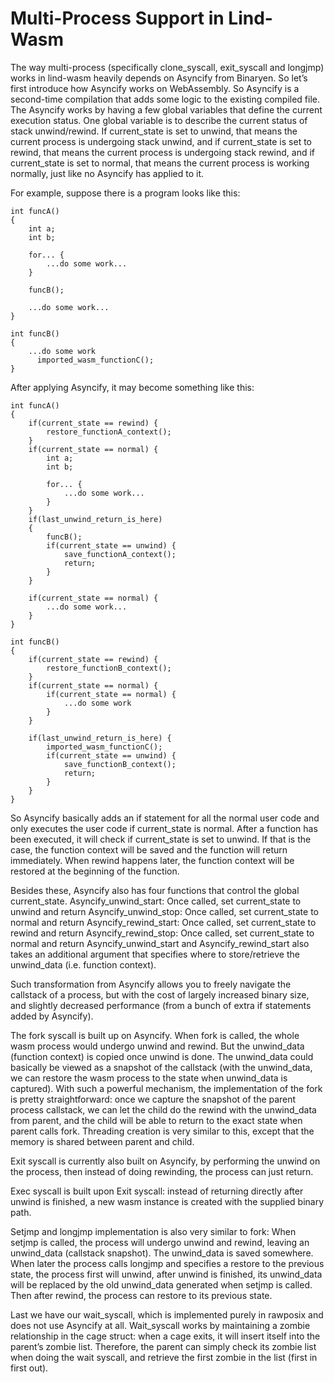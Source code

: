 # Multi-Process Support in Lind-Wasm

The way multi-process (specifically clone_syscall, exit_syscall and longjmp) works in lind-wasm heavily depends on Asyncify from Binaryen. So let’s first introduce how Asyncify works on WebAssembly.
So Asyncify is a second-time compilation that adds some logic to the existing compiled file.
The Asyncify works by having a few global variables that define the current execution status. One global variable is to describe the current status of stack unwind/rewind. If current_state is set to unwind, that means the current process is undergoing stack unwind, and if current_state is set to rewind, that means the current process is undergoing stack rewind, and if current_state is set to normal, that means the current process is working normally, just like no Asyncify has applied to it.

For example, suppose there is a program looks like this:

```
int funcA()
{
	int a;
	int b;

	for... {
		...do some work...
	}

	funcB();

	...do some work...
}

int funcB()
{
	...do some work
      imported_wasm_functionC();
}

```

After applying Asyncify, it may become something like this:

```
int funcA()
{
	if(current_state == rewind) {
		restore_functionA_context();
	}
	if(current_state == normal) {
		int a;
		int b;

		for... {
			...do some work...
		}
	}
	if(last_unwind_return_is_here)
	{
		funcB();
		if(current_state == unwind) {
			save_functionA_context();
			return;
		}
	}

	if(current_state == normal) {
		...do some work...
	}
}

int funcB()
{
	if(current_state == rewind) {
		restore_functionB_context();
	}
	if(current_state == normal) {
		if(current_state == normal) {
			...do some work
		}
	}

	if(last_unwind_return_is_here) {
		imported_wasm_functionC();
		if(current_state == unwind) {
			save_functionB_context();
			return;
		}
	}
}

```

So Asyncify basically adds an if statement for all the normal user code and only executes the user code if current_state is normal. After a function has been executed, it will check if current_state is set to unwind. If that is the case, the function context will be saved and the function will return immediately. When rewind happens later, the function context will be restored at the beginning of the function.

Besides these, Asyncify also has four functions that control the global current_state.
Asyncify_unwind_start: Once called, set current_state to unwind and return
Asyncify_unwind_stop: Once called, set current_state to normal and return
Asyncify_rewind_start: Once called, set current_state to rewind and return
Asyncify_rewind_stop: Once called, set current_state to normal and return
Asyncify_unwind_start and Asyncify_rewind_start also takes an additional argument that specifies where to store/retrieve the unwind_data (i.e. function context).

Such transformation from Asyncify allows you to freely navigate the callstack of a process, but with the cost of largely increased binary size, and slightly decreased performance (from a bunch of extra if statements added by Asyncify).

The fork syscall is built up on Asyncify. When fork is called, the whole wasm process would undergo unwind and rewind. But the unwind_data (function context) is copied once unwind is done. The unwind_data could basically be viewed as a snapshot of the callstack (with the unwind_data, we can restore the wasm process to the state when unwind_data is captured). With such a powerful mechanism, the implementation of the fork is pretty straightforward: once we capture the snapshot of the parent process callstack, we can let the child do the rewind with the unwind_data from parent, and the child will be able to return to the exact state when parent calls fork. Threading creation is very similar to this, except that the memory is shared between parent and child.

Exit syscall is currently also built on Asyncify, by performing the unwind on the process, then instead of doing rewinding, the process can just return.

Exec syscall is built upon Exit syscall: instead of returning directly after unwind is finished, a new wasm instance is created with the supplied binary path.

Setjmp and longjmp implementation is also very similar to fork: When setjmp is called, the process will undergo unwind and rewind, leaving an unwind_data (callstack snapshot). The unwind_data is saved somewhere. When later the process calls longjmp and specifies a restore to the previous state, the process first will unwind, after unwind is finished, its unwind_data will be replaced by the old unwind_data generated when setjmp is called. Then after rewind, the process can restore to its previous state.

Last we have our wait_syscall, which is implemented purely in rawposix and does not use Asyncify at all. Wait_syscall works by maintaining a zombie relationship in the cage struct: when a cage exits, it will insert itself into the parent’s zombie list. Therefore, the parent can simply check its zombie list when doing the wait syscall, and retrieve the first zombie in the list (first in first out).
